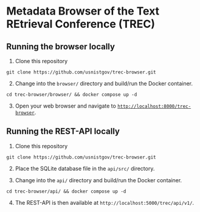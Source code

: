 # Metadata Browser of the Text REtrieval Conference (TREC)

## Running the browser locally

1. Clone this repository
```
git clone https://github.com/usnistgov/trec-browser.git
```

2. Change into the `browser/` directory and build/run the Docker container.
```
cd trec-browser/browser/ && docker compose up -d
```

3. Open your web browser and navigate to [`http://localhost:8000/trec-browser`](http://localhost:8000/trec-browser).

## Running the REST-API locally

1. Clone this repository
```
git clone https://github.com/usnistgov/trec-browser.git
```

2. Place the SQLite database file in the `api/src/` directory.

3. Change into the `api/` directory and build/run the Docker container.
```
cd trec-browser/api/ && docker compose up -d
```

4. The REST-API is then available at `http://localhost:5000/trec/api/v1/`.